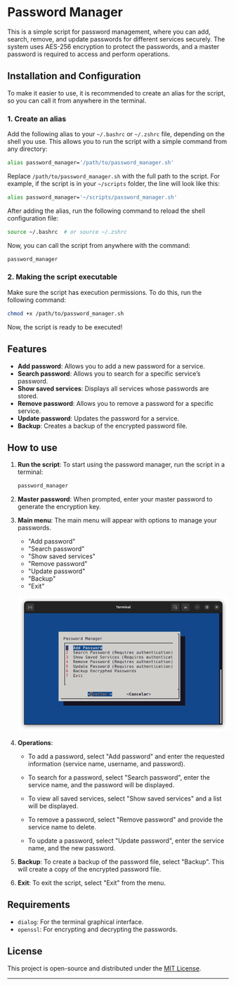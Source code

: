 # Password Manager

This is a simple script for password management, where you can add, search, remove, and update passwords for different services securely. The system uses AES-256 encryption to protect the passwords, and a master password is required to access and perform operations.

## Installation and Configuration

To make it easier to use, it is recommended to create an alias for the script, so you can call it from anywhere in the terminal.

### 1. Create an alias

Add the following alias to your `~/.bashrc` or `~/.zshrc` file, depending on the shell you use. This allows you to run the script with a simple command from any directory:

```bash
alias password_manager='/path/to/password_manager.sh'
```

Replace `/path/to/password_manager.sh` with the full path to the script. For example, if the script is in your `~/scripts` folder, the line will look like this:

```bash
alias password_manager='~/scripts/password_manager.sh'
```

After adding the alias, run the following command to reload the shell configuration file:

```bash
source ~/.bashrc  # or source ~/.zshrc
```

Now, you can call the script from anywhere with the command:

```bash
password_manager
```

### 2. Making the script executable

Make sure the script has execution permissions. To do this, run the following command:

```bash
chmod +x /path/to/password_manager.sh
```

Now, the script is ready to be executed!

## Features

- **Add password**: Allows you to add a new password for a service.
- **Search password**: Allows you to search for a specific service’s password.
- **Show saved services**: Displays all services whose passwords are stored.
- **Remove password**: Allows you to remove a password for a specific service.
- **Update password**: Updates the password for a service.
- **Backup**: Creates a backup of the encrypted password file.

## How to use

1. **Run the script**: To start using the password manager, run the script in a terminal:

    ```bash
    password_manager
    ```

2. **Master password**: When prompted, enter your master password to generate the encryption key.

3. **Main menu**: The main menu will appear with options to manage your passwords.

    * "Add password"
    * "Search password"
    * "Show saved services"
    * "Remove password"
    * "Update password"
    * "Backup"
    * "Exit"

    ![screenshot](screenshots/menu.png)

4. **Operations**: 
    - To add a password, select "Add password" and enter the requested information (service name, username, and password).
        
    - To search for a password, select "Search password", enter the service name, and the password will be displayed.
    
    - To view all saved services, select "Show saved services" and a list will be displayed.
    
    - To remove a password, select "Remove password" and provide the service name to delete.
    
    - To update a password, select "Update password", enter the service name, and the new password.

5. **Backup**: To create a backup of the password file, select "Backup". This will create a copy of the encrypted password file.

6. **Exit**: To exit the script, select "Exit" from the menu.

## Requirements

- `dialog`: For the terminal graphical interface.
- `openssl`: For encrypting and decrypting the passwords.

## License

This project is open-source and distributed under the [MIT License](LICENSE.txt).

---